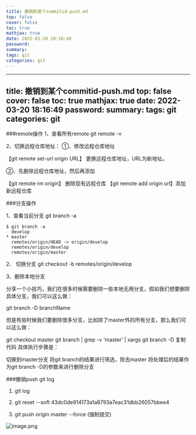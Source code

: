 ```yaml
---
title: 撤销到某个commitid-push.md
top: false
cover: false
toc: true
mathjax: true
date: 2022-03-20 18:16:49
password:
summary:
tags: git
categories: git
---
```

---
title: 撤销到某个commitid-push.md
top: false
cover: false
toc: true
mathjax: true
date: 2022-03-20 18:16:49
password:
summary:
tags: git
categories: git
---


###remote操作
1、查看所有remote
 git remote -v

2、切换远程仓库地址：
①、修改远程仓库地址

【git remote set-url origin URL】 更换远程仓库地址，URL为新地址。

②、先删除远程仓库地址，然后再添加

【git remote rm origin】 删除现有远程仓库 
【git remote add origin url】添加新远程仓库


###分支操作

1、查看当前分支 git branch -a


~~~
$ git branch -a
  develop
* master
  remotes/origin/HEAD -> origin/develop
  remotes/origin/develop
  remotes/origin/master

~~~

2、 切换分支
git checkout -b  remotes/origin/develop

3、删除本地分支

分享一个小技巧，我们在很多时候需要删除一些本地无用分支，假如我们想要删除具体分支，我们可以这么做：

git branch -D branchName

但是有些时候我们要删除很多分支，比如除了master外的所有分支，那么我们可以这么做：

git checkout master
git branch | grep -v 'master' | xargs git branch -D
复制代码
具体执行步骤是：

切换到master分支
将git branch的结果进行筛选，除去master
将处理后的结果作为git branch -D的参数来进行删除分支


###撤销push
git log


1. git log

2. git reset --soft 43dc0de914173a1a8793a7eac31dbb26057bbee4

3. git push origin master --force (强制提交)


![image.png](https://upload-images.jianshu.io/upload_images/13965490-3db560014be978aa.png?imageMogr2/auto-orient/strip%7CimageView2/2/w/1240)


 

